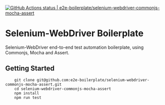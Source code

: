 [![GitHub Actions status | e2e-boilerplate/selenium-webdriver-commonjs-mocha-assert](https://github.com/e2e-boilerplate/selenium-webdriver-commonjs-mocha-assert/workflows/selenium-webdriver-commonjs-mocha-assert/badge.svg)](https://github.com/e2e-boilerplate/selenium-webdriver-commonjs-mocha-assert/actions?workflow=selenium-webdriver-commonjs-mocha-assert)

# Selenium-WebDriver Boilerplate

Selenium-WebDriver end-to-end test automation boilerplate, using Commonjs, Mocha and Assert.

## Getting Started

    	git clone git@github.com:e2e-boilerplate/selenium-webdriver-commonjs-mocha-assert.git
    	cd selenium-webdriver-commonjs-mocha-assert
    	npm install
    	npm run test
